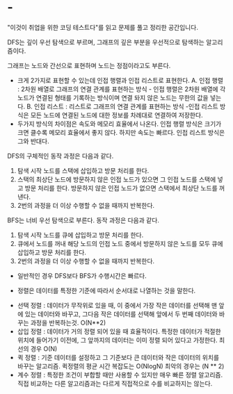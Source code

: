 # -

"이것이 취업을 위한 코딩 테스트다"를 읽고 문제를 풀고 정리한 공간입니다.

DFS는 깊이 우선 탐색으로 부르며, 그래프의 깊은 부분을 우선적으로 탐색하는 알고리즘이다.

그래프는 노드와 간선으로 표현하며 노드는 정점이라고도 부른다.

- 크게 2가지로 표현할 수 있는데 인접 행렬과 인접 리스트로 표현한다.
  A. 인접 행렬 : 2차원 배열로 그래프의 연결 관계를 표현하는 방식 - 인접 행렬은 2차원 배열에 각 노드가 연결된 형태를 기록하는 방식이며 연결 돠지 않은 노드는 무한의 값을 넣는다.
  B. 인접 리스트 : 리스트로 그래프의 연결 관계를 표현하는 방식 -인접 리스트 방식은 모든 노드에 연결된 노드에 대한 정보를 차례대로 연결하여 저장한다.
- 두가지 방식의 차이점은 속도와 메모리 효율에서 나온다. 인접 행렬 방식은 크기가 크면 클수록 메모리 효율에서 좋지 않다. 하지만 속도는 빠르다. 인접 리스트 방식은 그와 반대다.

DFS의 구체적인 동작 과정은 다음과 같다.

1. 탐색 시작 노드를 스택에 삽입하고 방문 처리를 한다.
2. 스택의 최상단 노드에 방문하지 않은 인접 노드가 있으면 그 인접 노드를 스택에 넣고 방문 처리를 한다. 방문하지 않은 인접 노드가 없으면 스택에서 최상단 노드를 꺼낸다.
3. 2번의 과정을 더 이상 수행할 수 없을 때까지 반복한다.

BFS는 너비 우선 탐색으로 부른다. 동작 과정은 다음과 같다.

1. 탐색 시작 노드를 큐에 삽입하고 방문 처리를 한다.
2. 큐에서 노드를 꺼내 해당 노드의 인접 노드 중에서 방문하지 않은 노드를 모두 큐에 삽입하고 방문 처리를 한다.
3. 2번의 과정을 더 이상 수행할 수 없을 때까지 반복한다.

- 일반적인 경우 DFS보다 BFS가 수행시간은 빠르다.

* 정렬은 데이터를 특정한 기준에 따라서 순서대로 나열하는 것을 말한다.

- 선택 정렬 : 데이터가 무작위로 있을 때, 이 중에서 가장 작은 데이터를 선택해 맨 앞에 있는 데이터와 바꾸고, 그다음 작은 데이터를 선택해 앞에서 두 번째 데이터와 바꾸는 과정을 반복하는것. O(N\*\*2)
- 삽입 정렬 : 데이터가 거의 정렬 되어 있을 때 효율적이다. 특정한 데이터가 적절한 위치에 들어가기 이전에, 그 앞까지의 데이터는 이미 정렬 되어 있다고 가정한다. 최선의 경우 O(N)
- 퀵 정렬 : 기준 데이터를 설정하고 그 기준보다 큰 데이터와 작은 데이터의 위치를 바꾸는 알고리즘. 퀵정렬의 평균 시간 복잡도는 O(NlogN) 최악의 경우는 (N \*\* 2)
- 계수 정렬 : 특정한 조건이 부합할 때만 사용할 수 있지만 매우 빠른 정렬 알고리즘. 직접 비교하는 다른 알고리즘과는 다르게 직접적으로 수를 비교하지는 않는다.